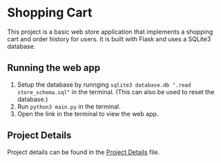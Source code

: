 # Shopping Cart
This project is a basic web store application that implements a shopping cart and order history for users. It is built with Flask and uses a SQLite3 database.

## Running the web app
1. Setup the database by runnging `sqlite3 database.db ".read store_schema.sql"` in the terminal. (This can also be used to reset the database.)
2. Run `python3 main.py` in the terminal.
3. Open the link in the terminal to view the web app.

## Project Details
Project details can be found in the [Project Details](ProjectDetails.md) file.
